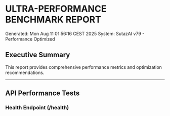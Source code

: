 # ULTRA-PERFORMANCE BENCHMARK REPORT
Generated: Mon Aug 11 01:56:16 CEST 2025
System: SutazAI v79 - Performance Optimized

## Executive Summary
This report provides comprehensive performance metrics and optimization recommendations.

---

## API Performance Tests

### Health Endpoint (/health)
